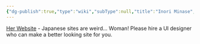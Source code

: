 ```yaml
---
{"dg-publish":true,"type":"wiki","subType":null,"title":"Inori Minase","englishTitle":"Inori Minase","year":"","dataSource":"Wikipedia API","url":"https://en.wikipedia.org/wiki/Inori_Minase","id":43492533,"wikiUrl":"https://en.wikipedia.org/wiki/Inori_Minase","lastUpdated":"06/12/2023","length":126244,"tags":["mediaDB/wiki"],"permalink":"/resources/people/inori-minase/","dgPassFrontmatter":true,"noteIcon":"3","created":"2023-12-09T01:52:13.848+05:30","updated":"2024-01-13T13:20:49.031+05:30"}
---
```


[Her Website](https://www.inoriminase.com/) - Japanese sites are weird... Woman! Please hire a UI designer who can make a better looking site for you.